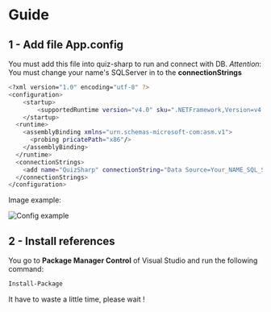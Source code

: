 # Guide

## 1 - Add file **App.config**

You must add this file into quiz-sharp to run and connect with DB.
_Attention_: You must change your name's SQLServer in to the **connectionStrings**

```bash
<?xml version="1.0" encoding="utf-8" ?>
<configuration>
    <startup>
        <supportedRuntime version="v4.0" sku=".NETFramework,Version=v4.6.1" />
    </startup>
  <runtime>
    <assemblyBinding xmlns="urn.schemas-microsoft-com:asm.v1">
      <probing pricatePath="x86"/>
    </assemblyBinding>
  </runtime>
  <connectionStrings>
    <add name="QuizSharp" connectionString="Data Source=Your_NAME_SQL_SERVER;Initial Catalog=DBQuizSharp;User ID=sa;Password=123456" providerName="System.Data.SqlClient" />
  </connectionStrings>
</configuration>
```

Image example:

![Config example](https://i.imgur.com/bgZgjTC.png)

## 2 - Install references

You go to **Package Manager Control** of Visual Studio and run the following command:

```bash
Install-Package
```

It have to waste a little time, please wait !
